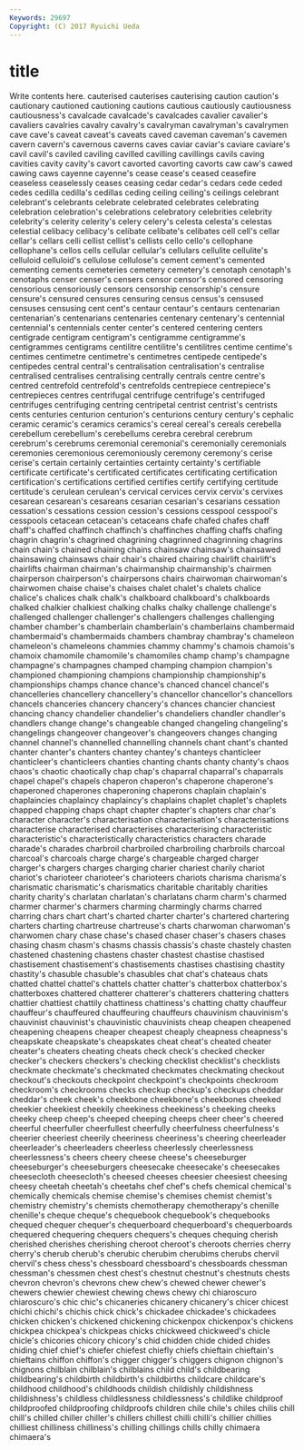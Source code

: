 ```yaml
---
Keywords: 29697 
Copyright: (C) 2017 Ryuichi Ueda
---
```


# title

Write contents here.
 cauterised cauterises cauterising
caution caution's cautionary cautioned cautioning cautions cautious cautiously cautiousness cautiousness's
cavalcade cavalcade's cavalcades cavalier cavalier's cavaliers cavalries cavalry cavalry's cavalryman
cavalryman's cavalrymen cave cave's caveat caveat's caveats caved caveman caveman's
cavemen cavern cavern's cavernous caverns caves caviar caviar's caviare caviare's
cavil cavil's caviled caviling cavilled cavilling cavillings cavils caving cavities
cavity cavity's cavort cavorted cavorting cavorts caw caw's cawed cawing
caws cayenne cayenne's cease cease's ceased ceasefire ceaseless ceaselessly ceases
ceasing cedar cedar's cedars cede ceded cedes cedilla cedilla's cedillas
ceding ceiling ceiling's ceilings celebrant celebrant's celebrants celebrate celebrated celebrates
celebrating celebration celebration's celebrations celebratory celebrities celebrity celebrity's celerity celerity's
celery celery's celesta celesta's celestas celestial celibacy celibacy's celibate celibate's
celibates cell cell's cellar cellar's cellars celli cellist cellist's cellists
cello cello's cellophane cellophane's cellos cells cellular cellular's cellulars cellulite
cellulite's celluloid celluloid's cellulose cellulose's cement cement's cemented cementing cements
cemeteries cemetery cemetery's cenotaph cenotaph's cenotaphs censer censer's censers censor
censor's censored censoring censorious censoriously censors censorship censorship's censure censure's
censured censures censuring census census's censused censuses censusing cent cent's
centaur centaur's centaurs centenarian centenarian's centenarians centenaries centenary centenary's centennial
centennial's centennials center center's centered centering centers centigrade centigram centigram's
centigramme centigramme's centigrammes centigrams centilitre centilitre's centilitres centime centime's centimes
centimetre centimetre's centimetres centipede centipede's centipedes central central's centralisation centralisation's
centralise centralised centralises centralising centrally centrals centre centre's centred centrefold
centrefold's centrefolds centrepiece centrepiece's centrepieces centres centrifugal centrifuge centrifuge's centrifuged
centrifuges centrifuging centring centripetal centrist centrist's centrists cents centuries centurion
centurion's centurions century century's cephalic ceramic ceramic's ceramics ceramics's cereal
cereal's cereals cerebella cerebellum cerebellum's cerebellums cerebra cerebral cerebrum cerebrum's
cerebrums ceremonial ceremonial's ceremonially ceremonials ceremonies ceremonious ceremoniously ceremony ceremony's
cerise cerise's certain certainly certainties certainty certainty's certifiable certificate certificate's
certificated certificates certificating certification certification's certifications certified certifies certify certifying
certitude certitude's cerulean cerulean's cervical cervices cervix cervix's cervixes cesarean
cesarean's cesareans cesarian cesarian's cesarians cessation cessation's cessations cession cession's
cessions cesspool cesspool's cesspools cetacean cetacean's cetaceans chafe chafed chafes
chaff chaff's chaffed chaffinch chaffinch's chaffinches chaffing chaffs chafing chagrin
chagrin's chagrined chagrining chagrinned chagrinning chagrins chain chain's chained chaining
chains chainsaw chainsaw's chainsawed chainsawing chainsaws chair chair's chaired chairing
chairlift chairlift's chairlifts chairman chairman's chairmanship chairmanship's chairmen chairperson chairperson's
chairpersons chairs chairwoman chairwoman's chairwomen chaise chaise's chaises chalet chalet's
chalets chalice chalice's chalices chalk chalk's chalkboard chalkboard's chalkboards chalked
chalkier chalkiest chalking chalks chalky challenge challenge's challenged challenger challenger's
challengers challenges challenging chamber chamber's chamberlain chamberlain's chamberlains chambermaid chambermaid's
chambermaids chambers chambray chambray's chameleon chameleon's chameleons chammies chammy chammy's
chamois chamois's chamoix chamomile chamomile's chamomiles champ champ's champagne champagne's
champagnes champed champing champion champion's championed championing champions championship championship's
championships champs chance chance's chanced chancel chancel's chancelleries chancellery chancellery's
chancellor chancellor's chancellors chancels chanceries chancery chancery's chances chancier chanciest
chancing chancy chandelier chandelier's chandeliers chandler chandler's chandlers change change's
changeable changed changeling changeling's changelings changeover changeover's changeovers changes changing
channel channel's channelled channelling channels chant chant's chanted chanter chanter's
chanters chantey chantey's chanteys chanticleer chanticleer's chanticleers chanties chanting chants
chanty chanty's chaos chaos's chaotic chaotically chap chap's chaparral chaparral's
chaparrals chapel chapel's chapels chaperon chaperon's chaperone chaperone's chaperoned chaperones
chaperoning chaperons chaplain chaplain's chaplaincies chaplaincy chaplaincy's chaplains chaplet chaplet's
chaplets chapped chapping chaps chapt chapter chapter's chapters char char's
character character's characterisation characterisation's characterisations characterise characterised characterises characterising characteristic
characteristic's characteristically characteristics characters charade charade's charades charbroil charbroiled charbroiling
charbroils charcoal charcoal's charcoals charge charge's chargeable charged charger charger's
chargers charges charging charier chariest charily chariot chariot's charioteer charioteer's
charioteers chariots charisma charisma's charismatic charismatic's charismatics charitable charitably charities
charity charity's charlatan charlatan's charlatans charm charm's charmed charmer charmer's
charmers charming charmingly charms charred charring chars chart chart's charted
charter charter's chartered chartering charters charting chartreuse chartreuse's charts charwoman
charwoman's charwomen chary chase chase's chased chaser chaser's chasers chases
chasing chasm chasm's chasms chassis chassis's chaste chastely chasten chastened
chastening chastens chaster chastest chastise chastised chastisement chastisement's chastisements chastises
chastising chastity chastity's chasuble chasuble's chasubles chat chat's chateaus chats
chatted chattel chattel's chattels chatter chatter's chatterbox chatterbox's chatterboxes chattered
chatterer chatterer's chatterers chattering chatters chattier chattiest chattily chattiness chattiness's
chatting chatty chauffeur chauffeur's chauffeured chauffeuring chauffeurs chauvinism chauvinism's chauvinist
chauvinist's chauvinistic chauvinists cheap cheapen cheapened cheapening cheapens cheaper cheapest
cheaply cheapness cheapness's cheapskate cheapskate's cheapskates cheat cheat's cheated cheater
cheater's cheaters cheating cheats check check's checked checker checker's checkers
checkers's checking checklist checklist's checklists checkmate checkmate's checkmated checkmates checkmating
checkout checkout's checkouts checkpoint checkpoint's checkpoints checkroom checkroom's checkrooms checks
checkup checkup's checkups cheddar cheddar's cheek cheek's cheekbone cheekbone's cheekbones
cheeked cheekier cheekiest cheekily cheekiness cheekiness's cheeking cheeks cheeky cheep
cheep's cheeped cheeping cheeps cheer cheer's cheered cheerful cheerfuller cheerfullest
cheerfully cheerfulness cheerfulness's cheerier cheeriest cheerily cheeriness cheeriness's cheering cheerleader
cheerleader's cheerleaders cheerless cheerlessly cheerlessness cheerlessness's cheers cheery cheese cheese's
cheeseburger cheeseburger's cheeseburgers cheesecake cheesecake's cheesecakes cheesecloth cheesecloth's cheesed cheeses
cheesier cheesiest cheesing cheesy cheetah cheetah's cheetahs chef chef's chefs
chemical chemical's chemically chemicals chemise chemise's chemises chemist chemist's chemistry
chemistry's chemists chemotherapy chemotherapy's chenille chenille's cheque cheque's chequebook chequebook's
chequebooks chequed chequer chequer's chequerboard chequerboard's chequerboards chequered chequering chequers
chequers's cheques chequing cherish cherished cherishes cherishing cheroot cheroot's cheroots
cherries cherry cherry's cherub cherub's cherubic cherubim cherubims cherubs chervil
chervil's chess chess's chessboard chessboard's chessboards chessman chessman's chessmen chest
chest's chestnut chestnut's chestnuts chests chevron chevron's chevrons chew chew's
chewed chewer chewer's chewers chewier chewiest chewing chews chewy chi
chiaroscuro chiaroscuro's chic chic's chicaneries chicanery chicanery's chicer chicest chichi
chichi's chichis chick chick's chickadee chickadee's chickadees chicken chicken's chickened
chickening chickenpox chickenpox's chickens chickpea chickpea's chickpeas chicks chickweed chickweed's
chicle chicle's chicories chicory chicory's chid chidden chide chided chides
chiding chief chief's chiefer chiefest chiefly chiefs chieftain chieftain's chieftains
chiffon chiffon's chigger chigger's chiggers chignon chignon's chignons chilblain chilblain's
chilblains child child's childbearing childbearing's childbirth childbirth's childbirths childcare childcare's
childhood childhood's childhoods childish childishly childishness childishness's childless childlessness childlessness's
childlike childproof childproofed childproofing childproofs children chile chile's chiles chilis
chill chill's chilled chiller chiller's chillers chillest chilli chilli's chillier
chillies chilliest chilliness chilliness's chilling chillings chills chilly chimaera chimaera's
